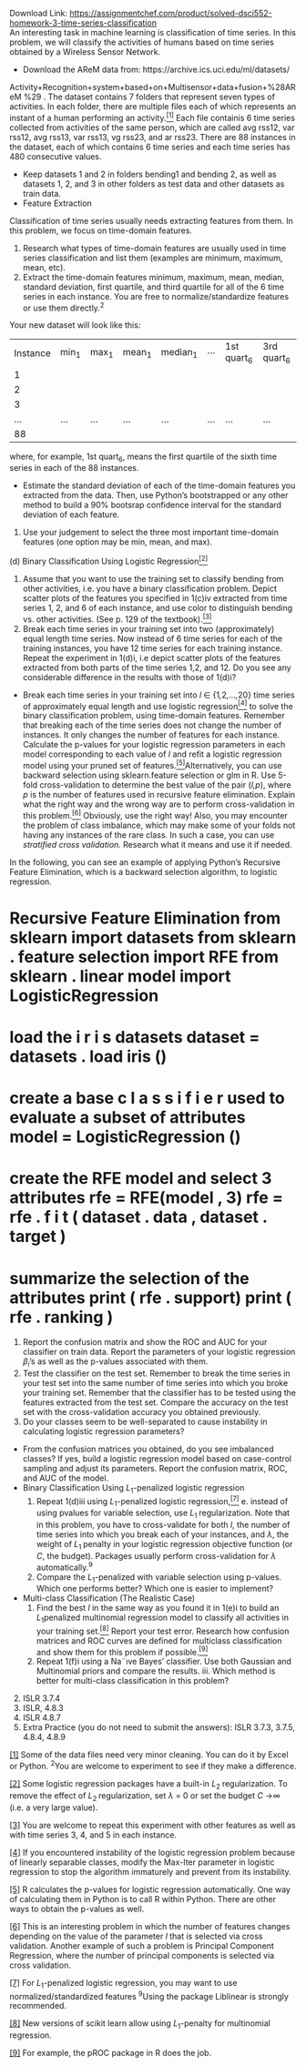 Download Link: https://assignmentchef.com/product/solved-dsci552-homework-3-time-series-classification
<br>
An interesting task in machine learning is classification of time series. In this problem, we will classify the activities of humans based on time series obtained by a Wireless Sensor Network.

<ul>

 <li>Download the AReM data from: https://archive.ics.uci.edu/ml/datasets/</li>

</ul>

Activity+Recognition+system+based+on+Multisensor+data+fusion+%28AReM %29 . The dataset contains 7 folders that represent seven types of activities. In each folder, there are multiple files each of which represents an instant of a human performing an activity.<a href="#_ftn1" name="_ftnref1"><sup>[1]</sup></a> Each file containis 6 time series collected from activities of the same person, which are called avg rss12, var rss12, avg rss13, var rss13, vg rss23, and ar rss23. There are 88 instances in the dataset, each of which contains 6 time series and each time series has 480 consecutive values.

<ul>

 <li>Keep datasets 1 and 2 in folders bending1 and bending 2, as well as datasets 1, 2, and 3 in other folders as test data and other datasets as train data.</li>

 <li>Feature Extraction</li>

</ul>

Classification of time series usually needs extracting features from them. In this problem, we focus on time-domain features.

<ol>

 <li>Research what types of time-domain features are usually used in time series classification and list them (examples are minimum, maximum, mean, etc).</li>

 <li>Extract the time-domain features minimum, maximum, mean, median, standard deviation, first quartile, and third quartile for all of the 6 time series in each instance. You are free to normalize/standardize features or use them directly.<sup>2</sup></li>

</ol>

Your new dataset will look like this:

<table width="514">

 <tbody>

  <tr>

   <td width="73">Instance</td>

   <td width="49">min<sub>1</sub></td>

   <td width="52">max<sub>1</sub></td>

   <td width="59">mean<sub>1</sub></td>

   <td width="80">median<sub>1</sub></td>

   <td width="37">···</td>

   <td width="77">1st quart<sub>6</sub></td>

   <td width="87">3rd quart<sub>6</sub></td>

  </tr>

  <tr>

   <td width="73">1</td>

   <td width="49"></td>

   <td width="52"></td>

   <td width="59"></td>

   <td width="80"></td>

   <td width="37"></td>

   <td width="77"></td>

   <td width="87"></td>

  </tr>

  <tr>

   <td width="73">2</td>

   <td width="49"></td>

   <td width="52"></td>

   <td width="59"></td>

   <td width="80"></td>

   <td width="37"></td>

   <td width="77"></td>

   <td width="87"></td>

  </tr>

  <tr>

   <td width="73">3</td>

   <td width="49"></td>

   <td width="52"></td>

   <td width="59"></td>

   <td width="80"></td>

   <td width="37"></td>

   <td width="77"></td>

   <td width="87"></td>

  </tr>

  <tr>

   <td width="73">…</td>

   <td width="49">…</td>

   <td width="52">…</td>

   <td width="59">…</td>

   <td width="80">…</td>

   <td width="37">…</td>

   <td width="77">…</td>

   <td width="87">…</td>

  </tr>

  <tr>

   <td width="73">88</td>

   <td width="49"></td>

   <td width="52"></td>

   <td width="59"></td>

   <td width="80"></td>

   <td width="37"></td>

   <td width="77"></td>

   <td width="87"></td>

  </tr>

 </tbody>

</table>

where, for example, 1st quart<sub>6</sub>, means the first quartile of the sixth time series in each of the 88 instances.

<ul>

 <li>Estimate the standard deviation of each of the time-domain features you extracted from the data. Then, use Python’s bootstrapped or any other method to build a 90% bootsrap confidence interval for the standard deviation of each feature.</li>

</ul>

<ol>

 <li>Use your judgement to select the three most important time-domain features (one option may be min, mean, and max).</li>

</ol>

(d) Binary Classification Using Logistic Regression<a href="#_ftn2" name="_ftnref2"><sup>[2]</sup></a>

<ol>

 <li>Assume that you want to use the training set to classify bending from other activities, i.e. you have a binary classification problem. Depict scatter plots of the features you specified in 1(c)iv extracted from time series 1, 2, and 6 of each instance, and use color to distinguish bending vs. other activities. (See p. 129 of the textbook).<a href="#_ftn3" name="_ftnref3"><sup>[3]</sup></a></li>

 <li>Break each time series in your training set into two (approximately) equal length time series. Now instead of 6 time series for each of the training instances, you have 12 time series for each training instance. Repeat the experiment in 1(d)i, i.e depict scatter plots of the features extracted from both parts of the time series 1,2, and 12. Do you see any considerable difference in the results with those of 1(d)i?</li>

</ol>

<ul>

 <li>Break each time series in your training set into <em>l </em>∈ {1<em>,</em>2<em>,…,</em>20} time series of approximately equal length and use logistic regression<a href="#_ftn4" name="_ftnref4"><sup>[4]</sup></a> to solve the binary classification problem, using time-domain features. Remember that breaking each of the time series does not change the number of instances. It only changes the number of features for each instance. Calculate the p-values for your logistic regression parameters in each model corresponding to each value of <em>l </em>and refit a logistic regression model using your pruned set of features.<a href="#_ftn5" name="_ftnref5"><sup>[5]</sup></a>Alternatively, you can use backward selection using sklearn.feature selection or glm in R. Use 5-fold cross-validation to determine the best value of the pair (<em>l,p</em>), where <em>p </em>is the number of features used in recursive feature elimination. Explain what the right way and the wrong way are to perform cross-validation in this problem.<a href="#_ftn6" name="_ftnref6"><sup>[6]</sup></a> Obviously, use the right way! Also, you may encounter the problem of class imbalance, which may make some of your folds not having any instances of the rare class. In such a case, you can use <em>stratified cross validation. </em>Research what it means and use it if needed.</li>

</ul>

In the following, you can see an example of applying Python’s Recursive Feature Elimination, which is a backward selection algorithm, to logistic regression.

# Recursive Feature Elimination from sklearn import datasets from sklearn . feature selection import RFE from sklearn . linear model import             LogisticRegression

# load the i r i s datasets dataset = datasets . load iris ()

# create a base c l a s s i f i e r used to evaluate a subset of attributes model = LogisticRegression ()

# create the RFE model and select 3 attributes rfe = RFE(model , 3) rfe = rfe . f i t ( dataset . data , dataset . target )

# summarize the       selection            of           the        attributes print ( rfe . support) print ( rfe . ranking )

<ol>

 <li>Report the confusion matrix and show the ROC and AUC for your classifier on train data. Report the parameters of your logistic regression <em>β<sub>i</sub></em>’s as well as the p-values associated with them.</li>

 <li>Test the classifier on the test set. Remember to break the time series in your test set into the same number of time series into which you broke your training set. Remember that the classifier has to be tested using the features extracted from the test set. Compare the accuracy on the test set with the cross-validation accuracy you obtained previously.</li>

 <li>Do your classes seem to be well-separated to cause instability in calculating logistic regression parameters?</li>

</ol>

<ul>

 <li>From the confusion matrices you obtained, do you see imbalanced classes? If yes, build a logistic regression model based on case-control sampling and adjust its parameters. Report the confusion matrix, ROC, and AUC of the model.</li>

 <li>Binary Classification Using <em>L</em><sub>1</sub>-penalized logistic regression

  <ol>

   <li>Repeat 1(d)iii using <em>L</em><sub>1</sub>-penalized logistic regression,<a href="#_ftn7" name="_ftnref7"><sup>[7]</sup></a> e. instead of using pvalues for variable selection, use <em>L</em><sub>1 </sub>regularization. Note that in this problem, you have to cross-validate for both <em>l</em>, the number of time series into which you break each of your instances, and <em>λ</em>, the weight of <em>L</em><sub>1 </sub>penalty in your logistic regression objective function (or <em>C</em>, the budget). Packages usually perform cross-validation for <em>λ </em>automatically.<sup>9</sup></li>

   <li>Compare the <em>L</em><sub>1</sub>-penalized with variable selection using p-values. Which one performs better? Which one is easier to implement?</li>

  </ol></li>

 <li>Multi-class Classification (The Realistic Case)

  <ol>

   <li>Find the best <em>l </em>in the same way as you found it in 1(e)i to build an <em>L</em><sub>1</sub>penalized multinomial regression model to classify all activities in your training set.<a href="#_ftn8" name="_ftnref8"><sup>[8]</sup></a> Report your test error. Research how confusion matrices and ROC curves are defined for multiclass classification and show them for this problem if possible.<a href="#_ftn9" name="_ftnref9"><sup>[9]</sup></a></li>

   <li>Repeat 1(f)i using a Na¨ıve Bayes’ classifier. Use both Gaussian and Multinomial priors and compare the results. iii. Which method is better for multi-class classification in this problem?</li>

  </ol></li>

</ul>

<ol start="2">

 <li>ISLR 3.7.4</li>

 <li>ISLR, 4.8.3</li>

 <li>ISLR 4.8.7</li>

 <li>Extra Practice (you do not need to submit the answers): ISLR 3.7.3, 3.7.5, 4.8.4, 4.8.9</li>

</ol>

<a href="#_ftnref1" name="_ftn1">[1]</a> Some of the data files need very minor cleaning. You can do it by Excel or Python. <sup>2</sup>You are welcome to experiment to see if they make a difference.

<a href="#_ftnref2" name="_ftn2">[2]</a> Some logistic regression packages have a built-in <em>L</em><sub>2 </sub>regularization. To remove the effect of <em>L</em><sub>2 </sub>regularization, set <em>λ </em>= 0 or set the budget <em>C </em>→∞ (i.e. a very large value).

<a href="#_ftnref3" name="_ftn3">[3]</a> You are welcome to repeat this experiment with other features as well as with time series 3, 4, and 5 in each instance.

<a href="#_ftnref4" name="_ftn4">[4]</a> If you encountered instability of the logistic regression problem because of linearly separable classes, modify the Max-Iter parameter in logistic regression to stop the algorithm immaturely and prevent from its instability.

<a href="#_ftnref5" name="_ftn5">[5]</a> R calculates the p-values for logistic regression automatically. One way of calculating them in Python is to call R within Python. There are other ways to obtain the p-values as well.

<a href="#_ftnref6" name="_ftn6">[6]</a> This is an interesting problem in which the number of features changes depending on the value of the parameter <em>l </em>that is selected via cross validation. Another example of such a problem is Principal Component Regression, where the number of principal components is selected via cross validation.

<a href="#_ftnref7" name="_ftn7">[7]</a> For <em>L</em><sub>1</sub>-penalized logistic regression, you may want to use normalized/standardized features <sup>9</sup>Using the package Liblinear is strongly recommended.

<a href="#_ftnref8" name="_ftn8">[8]</a> New versions of scikit learn allow using <em>L</em><sub>1</sub>-penalty for multinomial regression.

<a href="#_ftnref9" name="_ftn9">[9]</a> For example, the pROC package in R does the job.